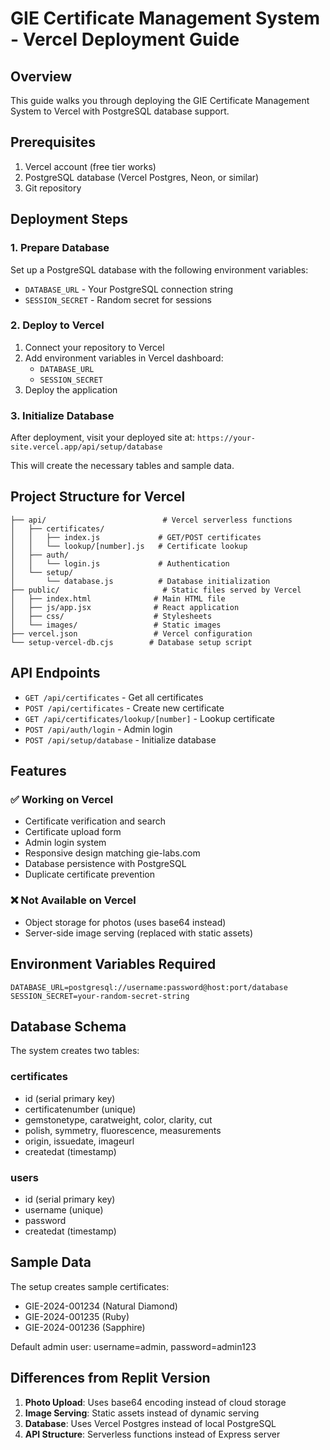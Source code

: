 # GIE Certificate Management System - Vercel Deployment Guide

## Overview
This guide walks you through deploying the GIE Certificate Management System to Vercel with PostgreSQL database support.

## Prerequisites
1. Vercel account (free tier works)
2. PostgreSQL database (Vercel Postgres, Neon, or similar)
3. Git repository

## Deployment Steps

### 1. Prepare Database
Set up a PostgreSQL database with the following environment variables:
- `DATABASE_URL` - Your PostgreSQL connection string
- `SESSION_SECRET` - Random secret for sessions

### 2. Deploy to Vercel
1. Connect your repository to Vercel
2. Add environment variables in Vercel dashboard:
   - `DATABASE_URL`
   - `SESSION_SECRET`
3. Deploy the application

### 3. Initialize Database
After deployment, visit your deployed site at:
`https://your-site.vercel.app/api/setup/database`

This will create the necessary tables and sample data.

## Project Structure for Vercel

```
├── api/                          # Vercel serverless functions
│   ├── certificates/
│   │   ├── index.js             # GET/POST certificates
│   │   └── lookup/[number].js   # Certificate lookup
│   ├── auth/
│   │   └── login.js             # Authentication
│   └── setup/
│       └── database.js          # Database initialization
├── public/                       # Static files served by Vercel
│   ├── index.html              # Main HTML file
│   ├── js/app.jsx              # React application
│   ├── css/                    # Stylesheets
│   └── images/                 # Static images
├── vercel.json                 # Vercel configuration
└── setup-vercel-db.cjs        # Database setup script
```

## API Endpoints

- `GET /api/certificates` - Get all certificates
- `POST /api/certificates` - Create new certificate
- `GET /api/certificates/lookup/[number]` - Lookup certificate
- `POST /api/auth/login` - Admin login
- `POST /api/setup/database` - Initialize database

## Features

### ✅ Working on Vercel
- Certificate verification and search
- Certificate upload form
- Admin login system
- Responsive design matching gie-labs.com
- Database persistence with PostgreSQL
- Duplicate certificate prevention

### ❌ Not Available on Vercel
- Object storage for photos (uses base64 instead)
- Server-side image serving (replaced with static assets)

## Environment Variables Required

```
DATABASE_URL=postgresql://username:password@host:port/database
SESSION_SECRET=your-random-secret-string
```

## Database Schema

The system creates two tables:

### certificates
- id (serial primary key)
- certificatenumber (unique)
- gemstonetype, caratweight, color, clarity, cut
- polish, symmetry, fluorescence, measurements
- origin, issuedate, imageurl
- createdat (timestamp)

### users
- id (serial primary key)
- username (unique)
- password
- createdat (timestamp)

## Sample Data
The setup creates sample certificates:
- GIE-2024-001234 (Natural Diamond)
- GIE-2024-001235 (Ruby)
- GIE-2024-001236 (Sapphire)

Default admin user: username=admin, password=admin123

## Differences from Replit Version
1. **Photo Upload**: Uses base64 encoding instead of cloud storage
2. **Image Serving**: Static assets instead of dynamic serving
3. **Database**: Uses Vercel Postgres instead of local PostgreSQL
4. **API Structure**: Serverless functions instead of Express server